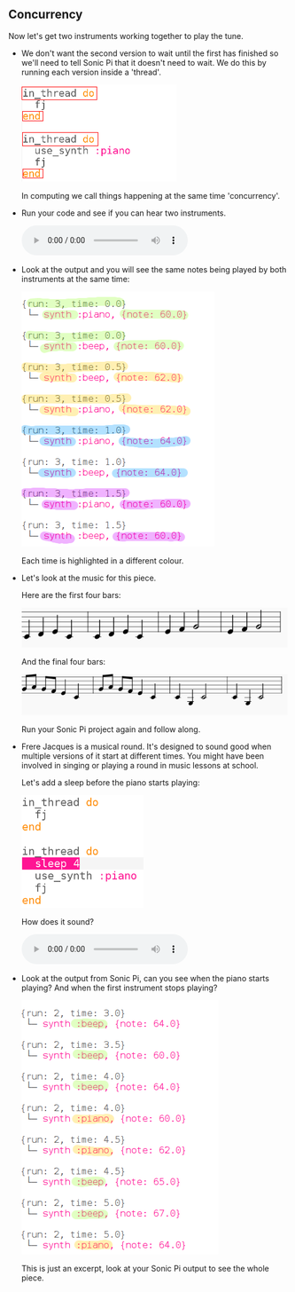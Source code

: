## Concurrency

Now let's get two instruments working together to play the tune.

+ We don't want the second version to wait until the first has finished so we'll need to tell Sonic Pi that it doesn't need to wait. We do this by running each version inside a 'thread'.
    
    ![צילום מסך](images/round-thread.png)
    
    In computing we call things happening at the same time 'concurrency'.

+ Run your code and see if you can hear two instruments.
    
    <div id="audio-preview" class="pdf-hidden">
      <audio controls preload> <source src="resources/frerejacques2.mp3" type="audio/mpeg"> Your browser does not support the <code>audio</code> element. </audio>
    </div>
+ Look at the output and you will see the same notes being played by both instruments at the same time:
    
    ![צילום מסך](images/round-conc-output.png)
    
    Each time is highlighted in a different colour.

+ Let's look at the music for this piece.
    
    Here are the first four bars:
    
    ![צילום מסך](images/round-music1.png)
    
    And the final four bars:
    
    ![צילום מסך](images/round-music2.png)
    
    Run your Sonic Pi project again and follow along.

+ Frere Jacques is a musical round. It's designed to sound good when multiple versions of it start at different times. You might have been involved in singing or playing a round in music lessons at school.
    
    Let's add a sleep before the piano starts playing:
    
    ![צילום מסך](images/round-sleep.png)
    
    How does it sound?
    
    <div id="audio-preview" class="pdf-hidden">
      <audio controls preload> <source src="resources/frerejacques3.mp3" type="audio/mpeg"> Your browser does not support the <code>audio</code> element. </audio>
    </div>
+ Look at the output from Sonic Pi, can you see when the piano starts playing? And when the first instrument stops playing?
    
    ![צילום מסך](images/round-conc-output2.png)
    
    This is just an excerpt, look at your Sonic Pi output to see the whole piece.